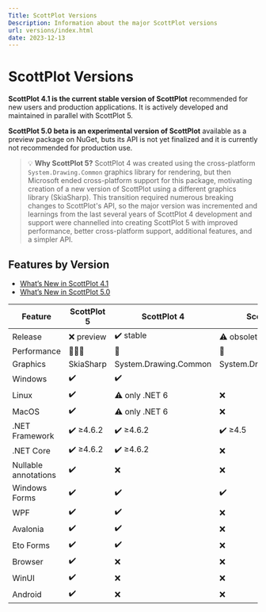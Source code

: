 ```yaml
---
Title: ScottPlot Versions
Description: Information about the major ScottPlot versions
url: versions/index.html
date: 2023-12-13
---
```


# ScottPlot Versions

**ScottPlot 4.1 is the current stable version of ScottPlot** recommended for new users and production applications. It is actively developed and maintained in parallel with ScottPlot 5.

**ScottPlot 5.0 beta is an experimental version of ScottPlot** available as a preview package on NuGet, buts its API is not yet finalized and it is currently not recommended for production use.

> 💡 **Why ScottPlot 5?** ScottPlot 4 was created using the cross-platform `System.Drawing.Common` graphics library for rendering, but then Microsoft ended cross-platform support for this package, motivating creation of a new version of ScottPlot using a different graphics library (SkiaSharp). This transition required numerous breaking changes to ScottPlot's API, so the major version was incremented and learnings from the last several years of ScottPlot 4 development and support were channelled into creating ScottPlot 5 with improved performance, better cross-platform support, additional features, and a simpler API.

## Features by Version

* [What’s New in ScottPlot 4.1](/faq/version-4.1/)
* [What’s New in ScottPlot 5.0](/faq/version-5.0/)

<div class="text-center"><div class="d-inline-block">

Feature | ScottPlot 5 | ScottPlot 4 | ScottPlot 3
---|---|---|---
Release | ❌ preview | ✔️ stable | ⚠️ obsolete
Performance | 🚀🚀🚀 | 🚀 | 🚀
Graphics | SkiaSharp | System.Drawing.Common | System.Drawing.Common
Windows | ✔️ | ✔️
Linux | ✔️ | ⚠️ only .NET 6 | ❌
MacOS | ✔️ | ⚠️ only .NET 6 | ❌
.NET Framework | ✔️ ≥4.6.2 | ✔️ ≥4.6.2 | ✔️ ≥4.5
.NET Core | ✔️ ≥4.6.2 | ✔️ ≥4.6.2 | ❌
Nullable annotations | ✔️ | ❌ | ❌
Windows Forms | ✔️ | ✔️ | ✔️
WPF | ✔️ | ✔️ | ❌
Avalonia | ✔️ | ✔️ | ❌
Eto Forms | ✔️ | ✔️ | ❌
Browser | ✔️ | ❌ | ❌
WinUI | ✔️ | ❌ | ❌
Android | ✔️ | ❌ | ❌

</div></div>
